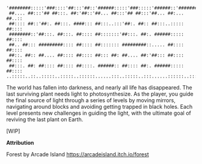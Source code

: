 ```
'########:::::'###::::'##:::'##::'######:::::'###:::::'######::'########:
 ##.... ##:::'## ##:::. ##:'##::'##... ##:::'## ##:::'##... ##:... ##..::
 ##:::: ##::'##:. ##:::. ####::: ##:::..:::'##:. ##:: ##:::..::::: ##::::
 ########::'##:::. ##:::. ##:::: ##:::::::'##:::. ##:. ######::::: ##::::
 ##.. ##::: #########:::: ##:::: ##::::::: #########::..... ##:::: ##::::
 ##::. ##:: ##.... ##:::: ##:::: ##::: ##: ##.... ##:'##::: ##:::: ##::::
 ##:::. ##: ##:::: ##:::: ##::::. ######:: ##:::: ##:. ######::::: ##::::
..:::::..::..:::::..:::::..::::::......:::..:::::..:::......::::::..:::::
```
The world has fallen into darkness, and nearly all life has disappeared. The last surviving plant needs light to photosynthesize. As the player, you guide the final source of light through a series of levels by moving mirrors, navigating around blocks and avoiding getting trapped in black holes. Each level presents new challenges in guiding the light, with the ultimate goal of reviving the last plant on Earth.


[WIP]

**Attribution**

Forest by Arcade Island https://arcadeisland.itch.io/forest
